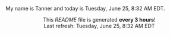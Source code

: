 My name is Tanner and today is Tuesday, June 25, 8:32 AM EDT.

<p align="center">This <i>README</i> file is generated <b>every 3 hours</b>!</br>Last refresh: Tuesday, June 25, 8:32 AM EDT<br /></p>
